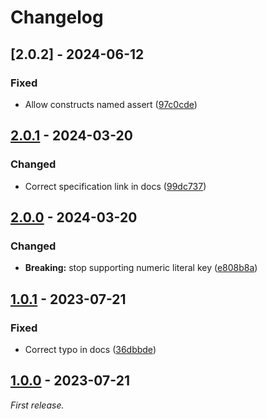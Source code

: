 # Changelog

## [2.0.2] - 2024-06-12

### Fixed

- Allow constructs named assert ([97c0cde](https://github.com/bojavou/acorn-import-attributes/commit/97c0cde3205589275dbdee3436b3a6668fe31145))

## [2.0.1] - 2024-03-20

### Changed

- Correct specification link in docs ([99dc737](https://github.com/bojavou/acorn-import-attributes/commit/99dc73738ab52109ffbfcc7d35ab754cad235db5))

## [2.0.0] - 2024-03-20

### Changed

- **Breaking:** stop supporting numeric literal key ([e808b8a](https://github.com/bojavou/acorn-import-attributes/commit/e808b8ac26e14bb6dbe8fb9c4daf71d4f2d362a4))

## [1.0.1] - 2023-07-21

### Fixed

- Correct typo in docs ([36dbbde](https://github.com/bojavou/acorn-import-attributes/commit/36dbbde3ef3ed95e6b0eedbe43b173bbcf8d84c7))

## [1.0.0] - 2023-07-21

_First release._

[2.0.1]: https://github.com/bojavou/acorn-import-attributes/releases/tag/v2.0.1
[2.0.0]: https://github.com/bojavou/acorn-import-attributes/releases/tag/v2.0.0
[1.0.1]: https://github.com/bojavou/acorn-import-attributes/releases/tag/v1.0.1
[1.0.0]: https://github.com/bojavou/acorn-import-attributes/releases/tag/v1.0.0
